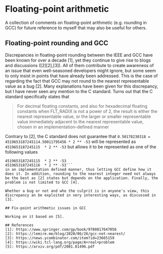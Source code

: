 # Floating-point arithmetic
A collection of comments on floating-point arithmetic (e.g. rounding in GCC) for future reference to myself that may also be useful for others.

## Floating-point rounding and GCC
Discrepancies in floating-point rounding between the IEEE and GCC have been known for over a decade [1], yet they continue to give rise to blogs and discussions ([2][2],[3]). All of them contribute to create awareness of an issue that even well-seasoned developers might ignore, but some seem to only insist in points that have already been addressed. This is the case of regarding the fact that GCC may not round to the nearest representable value as a bug [2]. Many explanations have been given for this discrepancy, but I have never seen any mention to the C standard. Turns out that the C standard specifically states that

> For decimal floating constants, and also for hexadecimal floating constants when FLT_RADIX is not a power of 2, the result is either the nearest representable value, or the larger or smaller representable value immediately adjacent to the nearest representable value, chosen in an implementation-defined manner

Contrary to [2], the C standard does not guarantee that 
```0.50178230318 = 4519653187245114.50011795456 * 2 ** -53```
will be represented as 
```4519653187245115  * 2 ** -53```
but allows it to be represented as one of the following values
```4519653187245114  * 2 ** -53
4519653187245115  * 2 ** -53
4519653187245116  * 2 ** -53```
in an implementation defined manner, thus letting GCC define how it does it. In addition, rounding to the nearest integer need not always be the best as [2] states but depends on the application. Finally, the problem is not limited to GCC [4]. 

Whether a bug or not and who the culprit is in anyone's view, this discrepancy an be exploited in very interesting ways, as discussed in [3]. 

## Fix-point arithmetic issues in GCC

Working on it based on [5].

## References
[1]: https://www.springer.com/gp/book/9780817647056
[2]: https://lemire.me/blog/2020/06/26/gcc-not-nearest/
[3]: https://news.ycombinator.com/item?id=23665159
[4]: https://wiki.tcl-lang.org/page/A+real+problem
[5]: https://arxiv.org/pdf/2001.01496.pdf
